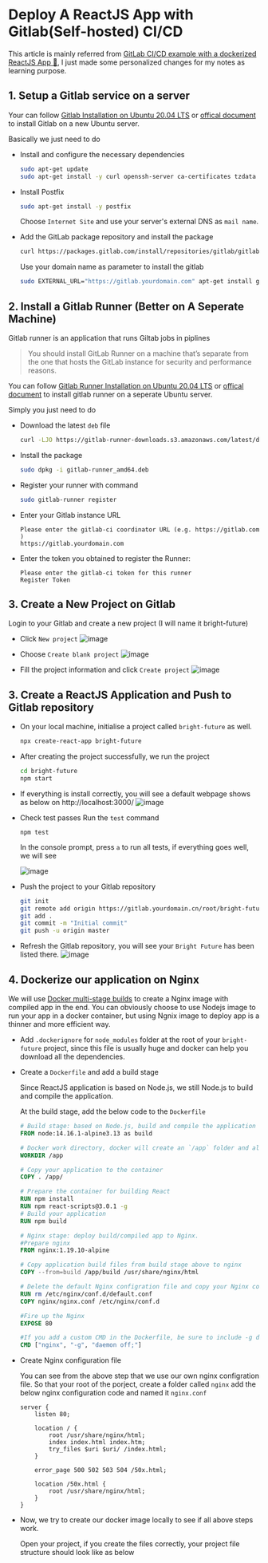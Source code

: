 # Deploy A ReactJS App with Gitlab(Self-hosted) CI/CD

This article is mainly referred from [GitLab CI/CD example with a dockerized ReactJS App 🚀](https://dev.to/christianmontero/gitlab-ci-cd-example-with-a-dockerized-reactjs-app-1cda), I just made some personalized changes for my notes as learning purpose.

## 1. Setup a Gitlab service on a server

Your can follow [Gitlab Installation on Ubuntu 20.04 LTS](https://github.com/PFTian/TechNotes/blob/master/Gitlab/Gitlab%20Installation.md) or [offical document](https://about.gitlab.com/install/#ubuntu) to install Gitlab on a new Ubuntu server.

Basically we just need to do

* Install and configure the necessary dependencies

    ```bash
    sudo apt-get update
    sudo apt-get install -y curl openssh-server ca-certificates tzdata perl
    ```

*  Install Postfix
    ```bash
    sudo apt-get install -y postfix
    ```
    Choose `Internet Site` and use your server's external DNS as `mail name`.

*  Add the GitLab package repository and install the package

    ```bash
    curl https://packages.gitlab.com/install/repositories/gitlab/gitlab-ee/script.deb.sh | sudo bash   
    ```
    Use your domain name as parameter to install the gitlab
    ```bash
    sudo EXTERNAL_URL="https://gitlab.yourdomain.com" apt-get install gitlab-ee
    ```

## 2. Install a Gitlab Runner (Better on A Seperate Machine)

Gitlab runner is an application that runs Giltab jobs in piplines

> You should install GitLab Runner on a machine that’s separate from the one that hosts the GitLab instance for security and performance reasons.

You can follow [Gitlab Runner Installation on Ubuntu 20.04 LTS](https://github.com/PFTian/TechNotes/blob/master/Gitlab/Gitlab%20Runner%20Installation%20on%20Ubuntu%2020.04%20LTS.md) or [offical document](https://docs.gitlab.com/runner/install/linux-manually.html) to install gitlab runner on a seperate Ubuntu server.

Simply you just need to do

*  Download the latest `deb` file
    ```bash
    curl -LJO https://gitlab-runner-downloads.s3.amazonaws.com/latest/deb/gitlab-runner_amd64.deb
    ```

*  Install the package
    ```bash
    sudo dpkg -i gitlab-runner_amd64.deb
    ```
*  Register your runner with command
    ```bash
    sudo gitlab-runner register
    ```
*  Enter your Gitlab instance URL
    ```
    Please enter the gitlab-ci coordinator URL (e.g. https://gitlab.com )
    https://gitlab.yourdomain.com
    ```
*  Enter the token you obtained to register the Runner:
    ```
    Please enter the gitlab-ci token for this runner
    Register Token
    ```

## 3. Create a New Project on Gitlab

Login to your Gitlab and create a new project (I will name it bright-future)

*  Click `New project`
    ![image](https://user-images.githubusercontent.com/10986601/116002743-bd9f3980-a62d-11eb-9894-92f2c62dd49c.png)

*  Choose `Create blank project`
    ![image](https://user-images.githubusercontent.com/10986601/116002892-4f0eab80-a62e-11eb-8182-b874f968df9d.png)

*  Fill the project information and click `Create project`
    ![image](https://user-images.githubusercontent.com/10986601/116002834-166ed200-a62e-11eb-8fcc-e9bac09df966.png)


## 3. Create a ReactJS Application and Push to Gitlab repository

*  On your local machine, initialise a project called `bright-future` as well.

    ```bash
    npx create-react-app bright-future
    ```
*  After creating the project successfully, we run the project
    ```bash
    cd bright-future
    npm start
    ```
*  If everything is install correctly, you will see a default webpage shows as below on http://localhost:3000/
   ![image](https://user-images.githubusercontent.com/10986601/116003343-17a0fe80-a630-11eb-8d46-049737f2f283.png)

*  Check test passes
    Run the `test` command
    ```
    npm test
    ```
    In the console prompt, press `a` to run all tests, if everything goes well, we will see

    ![image](https://user-images.githubusercontent.com/10986601/116003979-41a7f000-a633-11eb-95bd-e1d7a69797e2.png)


*  Push the project to your Gitlab repository
    ```bash
    git init
    git remote add origin https://gitlab.yourdomain.cn/root/bright-future.git
    git add .
    git commit -m "Initial commit"
    git push -u origin master
    ```
*  Refresh the Gitlab repository, you will see your `Bright Future` has been listed there.
    ![image](https://user-images.githubusercontent.com/10986601/116003800-2dafbe80-a632-11eb-9136-411848b6ce11.png)

## 4. Dockerize our application on Nginx
We will use [Docker multi-stage builds](https://docs.docker.com/develop/develop-images/multistage-build/) to create a Nginx image with compiled app in the end. You can obviously choose to use Nodejs image to run your app in a docker container, but using Ngnix image to deploy app is a thinner and more efficient way.

* Add `.dockerignore` for `node_modules` folder at the root of your `bright-future` project, since this file is usually huge and docker can help you download all the dependencies.

* Create a `Dockerfile` and add a build stage

    Since ReactJS application is based on Node.js, we still Node.js to build and compile the application. 

    At the build stage, add the below code to the `Dockerfile`

    ```dockerfile
    # Build stage: based on Node.js, build and compile the application
    FROM node:14.16.1-alpine3.13 as build

    # Docker work directory, docker will create an `/app` folder and all the next steps will happen in this directory
    WORKDIR /app

    # Copy your application to the container
    COPY . /app/

    # Prepare the container for building React
    RUN npm install
    RUN npm react-scripts@3.0.1 -g
    # Build your application
    RUN npm build

    # Nginx stage: deploy build/compiled app to Nginx.
    #Prepare nginx
    FROM nginx:1.19.10-alpine

    # Copy application build files from build stage above to nginx
    COPY --from=build /app/build /usr/share/nginx/html

    # Delete the default Nginx configration file and copy your Nginx configuration file to the container
    RUN rm /etc/nginx/conf.d/default.conf
    COPY nginx/nginx.conf /etc/nginx/conf.d

    #Fire up the Nginx
    EXPOSE 80

    #If you add a custom CMD in the Dockerfile, be sure to include -g daemon off; in the CMD in order for nginx to stay in the foreground, so that Docker can track the process properly (otherwise your container will stop immediately after starting)!
    CMD ["nginx", "-g", "daemon off;"]
    ```

* Create Nginx configuration file

    You can see from the above step that we use our own nginx configration file. So that your root of the porject, create a folder called `nginx` add the below nginx configuration code and named it `nginx.conf`

    ```
    server {
        listen 80;
        
        location / {
            root /usr/share/nginx/html;
            index index.html index.htm;
            try_files $uri $uri/ /index.html;
        }

        error_page 500 502 503 504 /50x.html;

        location /50x.html {
            root /usr/share/nginx/html;
        }
    }
    ```
* Now, we try to create our docker image locally to see if all above steps work.

    Open your project, if you create the files correctly, your project file structure should look like as below

    
